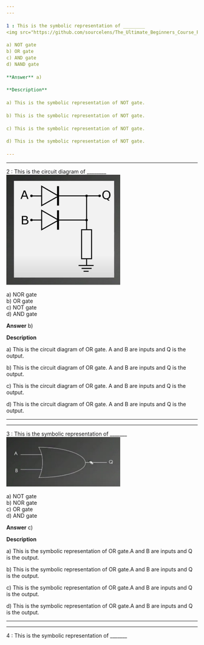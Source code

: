 ```yaml
---
---

1 : This is the symbolic representation of ________  
<img src="https://github.com/sourcelens/The_Ultimate_Beginners_Course_For_ComputerScience_Or_IT/blob/main/Questions/L_34_LogicGatesNOTORANDgates/Images/NOTgate.jpg" width="300"/>  

a) NOT gate  
b) OR gate  
c) AND gate  
d) NAND gate  

**Answer** a)

**Description**

a) This is the symbolic representation of NOT gate.

b) This is the symbolic representation of NOT gate.

c) This is the symbolic representation of NOT gate.

d) This is the symbolic representation of NOT gate.

---
```

---


2 : This is the circuit diagram of ________  
<img src="https://github.com/sourcelens/The_Ultimate_Beginners_Course_For_ComputerScience_Or_IT/blob/main/Questions/L_34_LogicGatesNOTORANDgates/Images/ORgate.jpg" width="300"/>  

a) NOR gate  
b) OR gate  
c) NOT gate  
d) AND gate  

**Answer** b)

**Description**

a) This is the circuit diagram of OR gate. A and B are inputs and Q is the output.

b) This is the circuit diagram of OR gate. A and B are inputs and Q is the output.

c) This is the circuit diagram of OR gate. A and B are inputs and Q is the output.

d) This is the circuit diagram of OR gate. A and B are inputs and Q is the output.

---
---


3 : This is the symbolic representation of _______  
<img src="https://github.com/sourcelens/The_Ultimate_Beginners_Course_For_ComputerScience_Or_IT/blob/main/Questions/L_34_LogicGatesNOTORANDgates/Images/SymbolicORgate.jpg" width="300"/>  

a) NOT gate  
b) NOR gate  
c) OR gate  
d) AND gate  

**Answer** c)

**Description**

a) This is the symbolic representation of OR gate.A and B are inputs and Q is the output.  

b) This is the symbolic representation of OR gate.A and B are inputs and Q is the output.

c) This is the symbolic representation of OR gate.A and B are inputs and Q is the output.

d) This is the symbolic representation of OR gate.A and B are inputs and Q is the output.

---
---


4 : This is the symbolic representation of _______  
<img src="" width="300"/>









